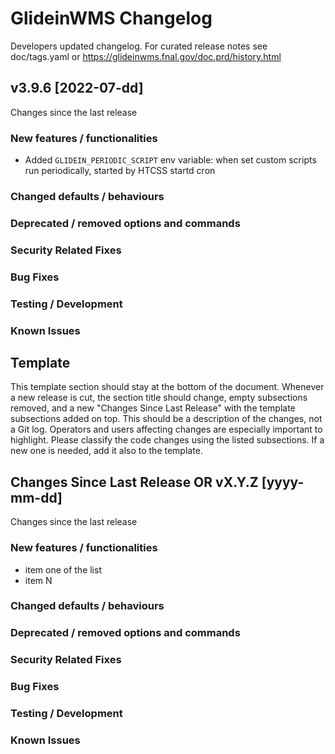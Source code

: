 <!--
SPDX-FileCopyrightText: 2009 Fermi Research Alliance, LLC
SPDX-License-Identifier: Apache-2.0
-->

# GlideinWMS Changelog

Developers updated changelog. For curated release notes see doc/tags.yaml or https://glideinwms.fnal.gov/doc.prd/history.html

## v3.9.6 \[2022-07-dd\]

Changes since the last release

### New features / functionalities

-   Added `GLIDEIN_PERIODIC_SCRIPT` env variable: when set custom scripts run periodically, started by HTCSS startd cron

### Changed defaults / behaviours

### Deprecated / removed options and commands

### Security Related Fixes

### Bug Fixes

### Testing / Development

### Known Issues

## Template

This template section should stay at the bottom of the document.
Whenever a new release is cut, the section title should change, empty subsections removed, and a new "Changes Since Last Release" with the template subsections added on top.
This should be a description of the changes, not a Git log. Operators and users affecting changes are especially important to highlight.
Please classify the code changes using the listed subsections. If a new one is needed, add it also to the template.

## Changes Since Last Release OR vX.Y.Z \[yyyy-mm-dd\]

Changes since the last release

### New features / functionalities

-   item one of the list
-   item N

### Changed defaults / behaviours

### Deprecated / removed options and commands

### Security Related Fixes

### Bug Fixes

### Testing / Development

### Known Issues
